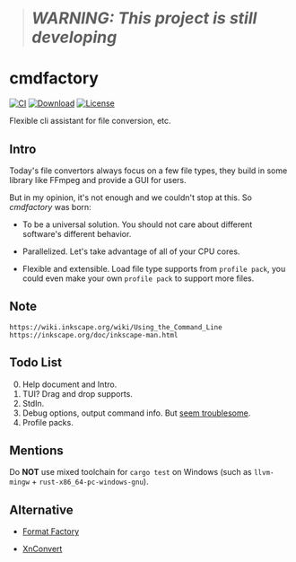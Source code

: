 > # ***WARNING: This project is still developing***

# cmdfactory

[![CI](https://img.shields.io/github/workflow/status/kkocdko/cmdfactory/CI?color=2a4)](https://github.com/kkocdko/cmdfactory/actions)
[![Download](https://img.shields.io/github/downloads/kkocdko/cmdfactory/total?color=2a4)](https://github.com/kkocdko/cmdfactory/releases#:~:text=Assets)
[![License](https://img.shields.io/github/license/kkocdko/cmdfactory?color=2a4)](LICENSE)

Flexible cli assistant for file conversion, etc.

## Intro

Today's file convertors always focus on a few file types, they build in some library like FFmpeg and provide a GUI for users.

But in my opinion, it's not enough and we couldn't stop at this. So *cmdfactory* was born:

* To be a universal solution. You should not care about different software's different behavior.

* Parallelized. Let's take advantage of all of your CPU cores.

* Flexible and extensible. Load file type supports from `profile pack`, you could even make your own `profile pack` to support more files.

## Note

```
https://wiki.inkscape.org/wiki/Using_the_Command_Line
https://inkscape.org/doc/inkscape-man.html
```

## Todo List

0. Help document and Intro.
1. TUI? Drag and drop supports.
2. StdIn.
3. Debug options, output command info. But [seem troublesome](https://github.com/rust-lang/rust/issues/44434).
4. Profile packs.

## Mentions

Do **NOT** use mixed toolchain for `cargo test` on Windows (such as `llvm-mingw` + `rust-x86_64-pc-windows-gnu`).

## Alternative

- [Format Factory](https://pcfreetime.com/formatfactory/)

- [XnConvert](https://xnview.com/en/xnconvert/)

